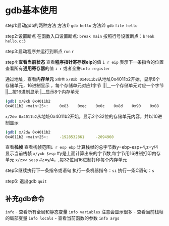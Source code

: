 # gdb基本使用

step1:启动gdb的两种方法
    方法1) `gdb hello`
    方法2) `gdb`
       `file hello`

step2:设置断点
    在函数入口设置断点: `break main`
    按照行号设置断点：`break hello.c:3`

step3:启动程序并运行到断点 `run` `r`

step4:**查看当前状态**
    查看**程序指针寄存器eip**的值 `i r eip` 表示下一条指令的位置
    查看所有**通用寄存器**的值 `i r` 或者全拼`info register`

通过地址，查看**内存单元**  `x命令`
	`x/8xb 0x4011b2`从地址0x4011b2开始，显示8个存储单元，16进制显示 ，每个存储单元对应1字节
		|||__一个存储单元对应一个字节
		||__按16进制显示
		|__显示8个内存单元

```sh
(gdb) x/8xb 0x4011b2
0x4011b2 <main+25>:     0x83    0xec    0x0c    0x8d    0x90    0x08    0xe0    0xff
```  

`x/2dw 0x4011b2`从地址0x4011b2开始，显示2个32位的存储单元内容，并以10进制显示
```sh
(gdb) x/2dw 0x4011b2
0x4011b2 <main+25>:     -1928532861     -2094960
```

查看**栈帧**
查看栈帧范围`i r esp ebp`
计算栈帧的总字节数y=ebp-esp+4,z=y/4  
显示当前栈帧
`x/yxb $esp`    #y是上面计算出来的字节数,每字节用16进制打印内存单元
`x/zxw $esp`    #z=y/4，,每32位用16进制打印每个内存单元

step5:继续执行下一条指令或语句
    执行一条机器指令：`si`
    执行一条C语句：`s`

step6: 退出gdb `quit`

## 补充gdb命令
`info`
    - 查看所有全局和静态变量 `info variables`  注意会显示很多
    - 查看当前栈帧的局部变量 `info locals`
    - 查看当前函数的参数 `info args`
